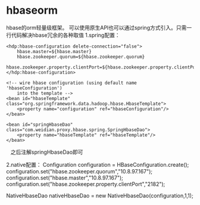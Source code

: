 # hbaseorm
hbase的orm轻量级框架。
可以使用原生API也可以通过spring方式引入。只需一行代码解决hbase冗余的各种取值
1.spring配置：
 <!-- default HBase configuration -->
    <hdp:hbase-configuration delete-connection="false">
        hbase.master=${hbase.master}
        hbase.zookeeper.quorum=${hbase.zookeeper.quorum}
        hbase.zookeeper.property.clientPort=${hbase.zookeeper.property.clientPort}
    </hdp:hbase-configuration>

    <!-- wire hbase configuration (using default name 'hbaseConfiguration')
        into the template -->
    <bean id="hbaseTemplate" class="org.springframework.data.hadoop.hbase.HbaseTemplate">
        <property name="configuration" ref="hbaseConfiguration"/>
    </bean>

    <bean id="springHbaseDao" class="com.weidian.proxy.hbase.spring.SpringHbaseDao">
        <property name="hbaseTemplate" ref="hbaseTemplate"/>
    </bean>
    
    之后注解springHbaseDao即可
    
 2.native配置：
 Configuration configuration = HBaseConfiguration.create();
        configuration.set("hbase.zookeeper.quorum","10.8.97.167");
        configuration.set("hbase.master","10.8.97.167");
        configuration.set("hbase.zookeeper.property.clientPort","2182");
        
 NativeHbaseDao nativeHbaseDao = new NativeHbaseDao(configuration,1,1);
